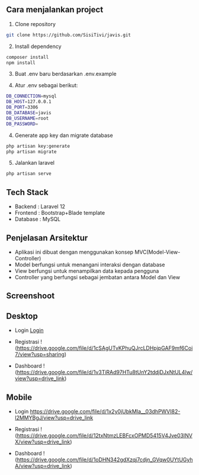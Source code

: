 ## Cara menjalankan project

1.  Clone repository

```bash
git clone https://github.com/SisiTivi/javis.git
```

2.  Install dependency

```bash
composer install
npm install
```

3. Buat .env baru berdasarkan .env.example

4. Atur .env sebagai berikut:

```bash
DB_CONNECTION=mysql
DB_HOST=127.0.0.1
DB_PORT=3306
DB_DATABASE=javis
DB_USERNAME=root
DB_PASSWORD=
```

4. Generate app key dan migrate database

```bash
php artisan key:generate
php artisan migrate
```

5. Jalankan laravel

```bash
php artisan serve
```

## Tech Stack

-   Backend : Laravel 12
-   Frontend : Bootstrap+Blade template
-   Database : MySQL

## Penjelasan Arsitektur

-   Aplikasi ini dibuat dengan menggunakan konsep MVC(Model-View-Controller)
-   Model berfungsi untuk menangani interaksi dengan database
-   View berfungsi untuk menampilkan data kepada pengguna
-   Controller yang berfungsi sebagai jembatan antara Model dan View

## Screenshoot

## Desktop

-   Login
    [Login](https://drive.google.com/uc?export=view&id=1dRzqhW6U_VOMM6SfANoTo3JZH_h9hwxZ)

-   Registrasi
    !(https://drive.google.com/file/d/1cSAgUTvKPhuQJrcLDHpjpGAF9mf6Coi7/view?usp=sharing)

-   Dashboard
    !(https://drive.google.com/file/d/1v3TiRAd97HTu8tUnY2tddjDJxNtUL4Iw/view?usp=drive_link)

## Mobile

-   Login
    https://drive.google.com/file/d/1x2y0jUbkMIa__03dhPWVI82-l2MMYBgJ/view?usp=drive_link

-   Registrasi
    !(https://drive.google.com/file/d/12txNtmzLEBFcxOPMD5415V4Jve03INVX/view?usp=drive_link)

-   Dashboard
    !(https://drive.google.com/file/d/1oDHN342gdXzqj7cdjn_GVqw0UYtUGyhA/view?usp=drive_link)
